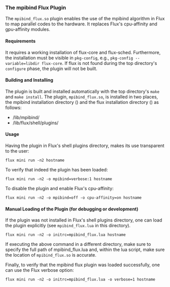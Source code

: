 
### The mpibind Flux Plugin

The `mpibind_flux.so` plugin enables the use of the mpibind algorithm
in Flux to map parallel codes to the hardware. It replaces Flux's
cpu-affinity and gpu-affinity modules.

#### Requirements

It requires a working installation of flux-core and
flux-sched. Furthermore, the installation must be visible in
`pkg-config`, e.g., `pkg-config --variable=libdir flux-core`. If flux
is not found during the top directory's `configure` phase, the plugin
will not be built. 

#### Building and Installing 

The plugin is built and installed automatically with the top
directory's `make` and `make install`. The plugin, `mpibind_flux.so`,
is installed in two places, the mpibind installation directory
(<mpibind-prefix>) and the flux installation directory (<flux-prefix>)
as follows: 

* <mpibind-prefix>/lib/mpibind/
* <flux-prefix>/lib/flux/shell/plugins/

#### Usage 

Having the plugin in Flux's shell plugins directory, makes its use
transparent to the user:

```
flux mini run -n2 hostname
```

To verify that indeed the plugin has been loaded:

```
flux mini run -n2 -o mpibind=verbose:1 hostname
```

To disable the plugin and enable Flux's cpu-affinity: 

```
flux mini run -n2 -o mpibind=off -o cpu-affinity=on hostname
```

#### Manual Loading of the Plugin (for debugging or development)

If the plugin was not installed in Flux's shell plugins directory,
one can load the plugin explicitly (see `mpibind_flux.lua` in this
directory).  

```
flux mini run -n2 -o initrc=mpibind_flux.lua hostname
```

If executing the above command in a different directory, make sure
to specify the full path of mpibind_flux.lua and, within the lua
script, make sure the location of `mpibind_flux.so` is accurate.  

Finally, to verify that the mpibind flux plugin was loaded
successfully, one can use the Flux verbose option:

```
flux mini run -n2 -o initrc=mpibind_flux.lua -o verbose=1 hostname
```









